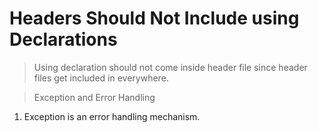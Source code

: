 # Headers Should Not Include using Declarations
> Using declaration should not come inside header file since header files get included in everywhere.

> Exception and Error Handling
1. Exception is an error handling mechanism.
